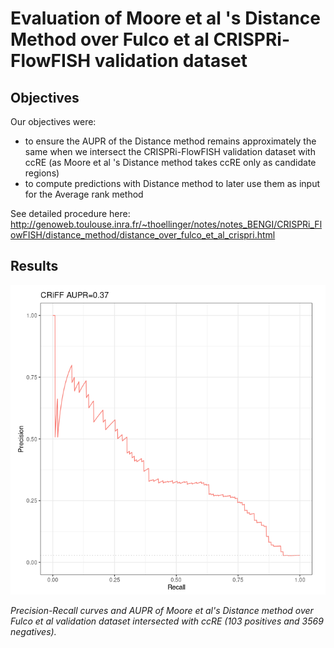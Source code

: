 # Evaluation of Moore et al 's Distance Method over Fulco et al CRISPRi-FlowFISH validation dataset

## Objectives

Our objectives were:

* to ensure the AUPR of the Distance method remains approximately the same when we intersect the CRISPRi-FlowFISH validation dataset with ccRE (as Moore et al 's Distance method takes ccRE only as candidate regions)
* to compute predictions with Distance method to later use them as input for the Average rank method

See detailed procedure here: http://genoweb.toulouse.inra.fr/~thoellinger/notes/notes_BENGI/CRISPRi_FlowFISH/distance_method/distance_over_fulco_et_al_crispri.html

## Results

![Image: Precision-Recall curves and AUPR of Moore et al's Distance method over Fulco et al validation dataset intersected with ccRE](precision_recall_Moore_distance_over_Fulco_validation_dataset.png)

*Precision-Recall curves and AUPR of Moore et al's Distance method over Fulco et al validation dataset intersected with ccRE (103 positives and 3569 negatives).*